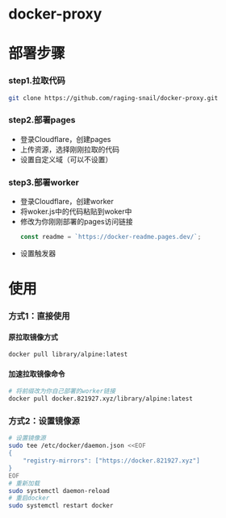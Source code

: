 # docker-proxy

# 部署步骤

### step1.拉取代码
``` bash
git clone https://github.com/raging-snail/docker-proxy.git
```

### step2.部署pages
+ 登录Cloudflare，创建pages
+ 上传资源，选择刚刚拉取的代码
+ 设置自定义域（可以不设置）

### step3.部署worker
+ 登录Cloudflare，创建worker
+ 将woker.js中的代码粘贴到woker中
+ 修改为你刚刚部署的pages访问链接
  ``` js
  const readme = `https://docker-readme.pages.dev/`;
  ```
+ 设置触发器

# 使用

### 方式1：直接使用

#### 原拉取镜像方式
``` bash
docker pull library/alpine:latest
```
#### 加速拉取镜像命令
``` bash
# 将前缀改为你自己部署的worker链接
docker pull docker.821927.xyz/library/alpine:latest
```

### 方式2：设置镜像源
``` bash
# 设置镜像源
sudo tee /etc/docker/daemon.json <<EOF
{
    "registry-mirrors": ["https://docker.821927.xyz"]
}
EOF
# 重新加载
sudo systemctl daemon-reload
# 重启docker
sudo systemctl restart docker
```